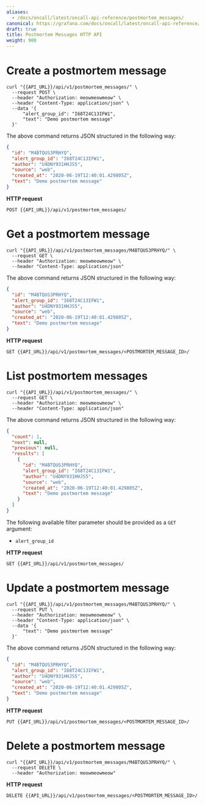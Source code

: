 ```yaml
---
aliases:
  - /docs/oncall/latest/oncall-api-reference/postmortem_messages/
canonical: https://grafana.com/docs/oncall/latest/oncall-api-reference/postmortem_messages/
draft: true
title: Postmortem Messages HTTP API
weight: 900
---
```


# Create a postmortem message

```shell
curl "{{API_URL}}/api/v1/postmortem_messages/" \
  --request POST \
  --header "Authorization: meowmeowmeow" \
  --header "Content-Type: application/json" \
  --data '{
      "alert_group_id": "I68T24C13IFW1",
      "text": "Demo postmortem message"
  }'
```

The above command returns JSON structured in the following way:

```json
{
  "id": "M4BTQUS3PRHYQ",
  "alert_group_id": "I68T24C13IFW1",
  "author": "U4DNY931HHJS5",
  "source": "web",
  "created_at": "2020-06-19T12:40:01.429805Z",
  "text": "Demo postmortem message"
}
```

**HTTP request**

`POST {{API_URL}}/api/v1/postmortem_messages/`

# Get a postmortem message

```shell
curl "{{API_URL}}/api/v1/postmortem_messages/M4BTQUS3PRHYQ/" \
  --request GET \
  --header "Authorization: meowmeowmeow" \
  --header "Content-Type: application/json"
```

The above command returns JSON structured in the following way:

```json
{
  "id": "M4BTQUS3PRHYQ",
  "alert_group_id": "I68T24C13IFW1",
  "author": "U4DNY931HHJS5",
  "source": "web",
  "created_at": "2020-06-19T12:40:01.429805Z",
  "text": "Demo postmortem message"
}
```

**HTTP request**

`GET {{API_URL}}/api/v1/postmortem_messages/<POSTMORTEM_MESSAGE_ID>/`

# List postmortem messages

```shell
curl "{{API_URL}}/api/v1/postmortem_messages/" \
  --request GET \
  --header "Authorization: meowmeowmeow" \
  --header "Content-Type: application/json"
```

The above command returns JSON structured in the following way:

```json
{
  "count": 1,
  "next": null,
  "previous": null,
  "results": [
    {
      "id": "M4BTQUS3PRHYQ",
      "alert_group_id": "I68T24C13IFW1",
      "author": "U4DNY931HHJS5",
      "source": "web",
      "created_at": "2020-06-19T12:40:01.429805Z",
      "text": "Demo postmortem message"
    }
  ]
}
```

The following available filter parameter should be provided as a `GET` argument:

- `alert_group_id`

**HTTP request**

`GET {{API_URL}}/api/v1/postmortem_messages/`

# Update a postmortem message

```shell
curl "{{API_URL}}/api/v1/postmortem_messages/M4BTQUS3PRHYQ/" \
  --request PUT \
  --header "Authorization: meowmeowmeow" \
  --header "Content-Type: application/json" \
  --data '{
      "text": "Demo postmortem message"
  }'
```

The above command returns JSON structured in the following way:

```json
{
  "id": "M4BTQUS3PRHYQ",
  "alert_group_id": "I68T24C13IFW1",
  "author": "U4DNY931HHJS5",
  "source": "web",
  "created_at": "2020-06-19T12:40:01.429805Z",
  "text": "Demo postmortem message"
}
```

**HTTP request**

`PUT {{API_URL}}/api/v1/postmortem_messages/<POSTMORTEM_MESSAGE_ID>/`

# Delete a postmortem message

```shell
curl "{{API_URL}}/api/v1/postmortem_messages/M4BTQUS3PRHYQ/" \
  --request DELETE \
  --header "Authorization: meowmeowmeow"
```

**HTTP request**

`DELETE {{API_URL}}/api/v1/postmortem_messages/<POSTMORTEM_MESSAGE_ID>/`
